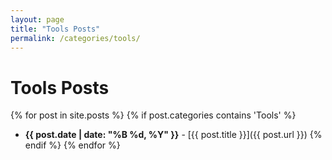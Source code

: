 ```yaml
---
layout: page
title: "Tools Posts"
permalink: /categories/tools/
---
```


# Tools Posts

{% for post in site.posts %}
  {% if post.categories contains 'Tools' %}
- **{{ post.date | date: "%B %d, %Y" }}** - [{{ post.title }}]({{ post.url }})
  {% endif %}
{% endfor %}

